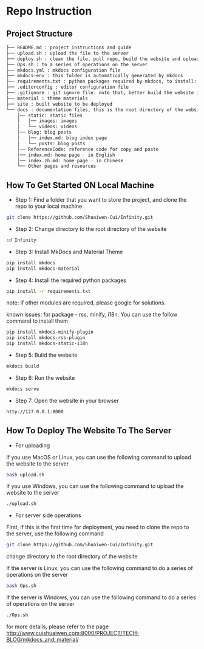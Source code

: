 # Repo Instruction

## Project Structure
```bash
├── README.md : project instructions and guide
├── upload.sh : upload the file to the server
├── deploy.sh : clean the file, pull repo, build the website and upload to the server
├── Ops.sh : to a series of operations on the server
├── mkdocs.yml : mkdocs configuration file
├── mkdocs-env : this folder is automatically generated by mkdocs
├── requirements.txt : python packages required by mkdocs, to install: pip install -r requirements.txt
├── .editorconfig : editor configuration file
├── .gitignore : git ignore file. note that, better build the website in the server rather than locally
├── material : theme materials
├── site : built website to be deployed
└── docs : documentation files, this is the root directory of the website
    │── static: static files
    │   │── images: images
    │   └── videos: videos
    │── blog: blog posts
    │   │── index.md: blog index page
    │   └── posts: blog posts
    │── ReferenceCode: reference code for copy and paste
    │── index.md: home page - in English
    │── index.zh.md: home page - in Chinese
    └── Other pages and resources

```

## How To Get Started ON Local Machine

- Step 1: Find a folder that you want to store the project, and clone the repo to your local machine

```bash
git clone https://github.com/Shuaiwen-Cui/Infinity.git
```

- Step 2: Change directory to the root directory of the website

```bash
cd Infinity
```

- Step 3: Install MkDocs and Material Theme

```bash
pip install mkdocs
pip install mkdocs-material
```

- Step 4: Install the required python packages

```bash
pip install -r requirements.txt
```

note: if other modules are required, please google for solutions.

known issues: for package - rss, minify, i18n. You can use the follow command to install them

```bash
pip install mkdocs-minify-plugin
pip install mkdocs-rss-plugin
pip install mkdocs-static-i18n
```

- Step 5: Build the website

```bash
mkdocs build
```

- Step 6: Run the website

```bash
mkdocs serve
```

- Step 7: Open the website in your browser

```bash
http://127.0.0.1:8000
```

## How To Deploy The Website To The Server

- For uploading

If you use MacOS or Linux, you can use the following command to upload the website to the server

```bash
bash upload.sh
```

If you use Windows, you can use the following command to upload the website to the server

```bash
./upload.sh
```

- For server side operations

First, if this is the first time for deployment, you need to clone the repo to the server, use the following command

```bash
git clone https://github.com/Shuaiwen-Cui/Infinity.git
```
change directory to the root directory of the website

If the server is Linux, you can use the following command to do a series of operations on the server

```bash
bash Ops.sh
```

If the server is Windows, you can use the following command to do a series of operations on the server

```bash
./Ops.sh
```

for more details, please refer to the page http://www.cuishuaiwen.com:8000/PROJECT/TECH-BLOG/mkdocs_and_material/